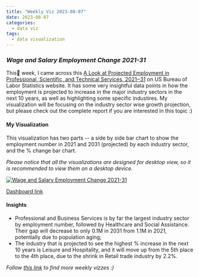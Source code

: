 ```yaml
---
title: "Weekly Viz 2023-08-07"
date: 2023-08-07
categories:
  - data viz
tags:
  - data visualization
---
```


### *Wage and Salary Employment Change 2021-31*

This week, I came across this [A Look at Projected Employment in Professional, Scientific, and Technical Services, 2021‒31](report) on US Bureau of Labor Statistics website. It has some very insightful data points in how the employment is projected to increase in the major industry sectors in the next 10 years, as well as highlighting some specific industires. My visualization will be focusing on the industry sector wise growth projection, but please check out the complete report if you are interested in this topic :)  

#### My Visualization

This visualization has two parts -- a side by side bar chart to show the employment number in 2021 and 2031 (projected) by each industry sector, and the % change bar chart.  

*Please notice that all the visualizations are designed for desktop view, so it is recommended to view them on a desktop device.*  

<div class='tableauPlaceholder' id='viz1691471619447' style='position: relative'>
  <noscript><a href='#'>
    <img alt='Wage and Salary Employment Change 2021-31 ' src='https:&#47;&#47;public.tableau.com&#47;static&#47;images&#47;20&#47;20230807WageandSalaryEmploymentChange2021-31&#47;WageandSalaryEmploymentChange2021-31&#47;1_rss.png' style='border: none' />
  </a></noscript>
  <object class='tableauViz'  style='display:none;'>
    <param name='host_url' value='https%3A%2F%2Fpublic.tableau.com%2F' />
    <param name='embed_code_version' value='3' />
    <param name='site_root' value='' />
    <param name='name' value='20230807WageandSalaryEmploymentChange2021-31&#47;WageandSalaryEmploymentChange2021-31' />
    <param name='tabs' value='no' />
    <param name='toolbar' value='yes' />
    <param name='static_image' value='https:&#47;&#47;public.tableau.com&#47;static&#47;images&#47;20&#47;20230807WageandSalaryEmploymentChange2021-31&#47;WageandSalaryEmploymentChange2021-31&#47;1.png' />
    <param name='animate_transition' value='yes' />
    <param name='display_static_image' value='yes' />
    <param name='display_spinner' value='yes' />
    <param name='display_overlay' value='yes' />
    <param name='display_count' value='yes' />
    <param name='language' value='en-US' />
    <param name='filter' value='publish=yes' />
  </object></div>          
  <script type='text/javascript'>        
    var divElement = document.getElementById('viz1691471619447');            
    var vizElement = divElement.getElementsByTagName('object')[0];        
    if ( divElement.offsetWidth > 800 ) { vizElement.style.width='700px';vizElement.style.height='827px';} else if ( divElement.offsetWidth > 500 ) { vizElement.style.width='700px';vizElement.style.height='827px';} else { vizElement.style.width='100%';vizElement.style.height='727px';}          
    var scriptElement = document.createElement('script');            
    scriptElement.src = 'https://public.tableau.com/javascripts/api/viz_v1.js';     
    vizElement.parentNode.insertBefore(scriptElement, vizElement);            
  </script>  

[Dashboard link](https://public.tableau.com/views/20230807WageandSalaryEmploymentChange2021-31/WageandSalaryEmploymentChange2021-31?:language=en-US&publish=yes&:display_count=n&:origin=viz_share_link)
  
#### Insights
* Professional and Business Services is by far the largest industry sector by employment number, followed by Healthcare and Social Assistance. Their gap will decrease to only 0.1M in 2031 from 1.1M in 2021, potentially due to population aging;
* The industry that is projected to see the highest % increase in the next 10 years is Leisure and Hospitality, and it will move up from the 5th place to the 4th place, due to the shrink in Retail trade industry by 2.2%.     
  
*Follow [this link](https://yudong-94.github.io/personal-website/project/WeeklyViz2023/) to find more weekly vizzes :)*
